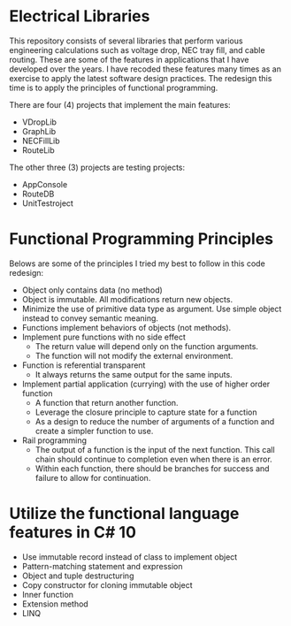 # Electrical Libraries

This repository consists of several libraries that perform various engineering calculations such as voltage drop, NEC tray fill, and cable routing. These are some of the features in applications that I have developed over the years. I have recoded these features many times as an exercise to apply the latest software design practices. The redesign this time is to apply the principles of functional programming.

There are four (4) projects that implement the main features:
- VDropLib
- GraphLib
- NECFillLib
- RouteLib

The other three (3) projects are testing projects:
- AppConsole
- RouteDB
- UnitTestroject

# Functional Programming Principles

Belows are some of the principles I tried my best to follow in this code redesign:
- Object only contains data (no method)
- Object is immutable. All modifications return new objects.
- Minimize the use of primitive data type as argument. Use simple object instead to convey semantic meaning.
- Functions implement behaviors of objects (not methods).
- Implement pure functions with no side effect
  - The return value will depend only on the function arguments.
  - The function will not modify the external environment.
- Function is referential transparent
  - It always returns the same output for the same inputs. 
- Implement partial application (currying) with the use of higher order function
  - A function that return another function.
  - Leverage the closure principle to capture state for a function
  - As a design to reduce the number of arguments of a function and create a simpler function to use.
- Rail programming
  - The output of a function is the input of the next function. This call chain should continue to completion even when there is an error.
  - Within each function, there should be branches for success and failure to allow for continuation.

# Utilize the functional language features in C# 10

- Use immutable record instead of class to implement object
- Pattern-matching statement and expression
- Object and tuple destructuring
- Copy constructor for cloning immutable object
- Inner function
- Extension method
- LINQ
  
